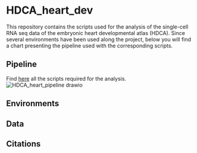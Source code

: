 # HDCA_heart_dev

This repository contains the scripts used for the analysis of the single-cell RNA seq data of the embryonic heart developmental atlas (HDCA). 
Since several environments have been used along the project, below you will find a chart presenting the pipeline used with the corresponding scripts.

## Pipeline
Find [here](./scripts) all the scripts required for the analysis.
![HDCA_heart_pipeline drawio](https://github.com/rmauron/HDCA_heart_dev/assets/92672952/920f353f-a53d-43e3-b185-5f8ed1678ef7)


## Environments

## Data

## Citations
